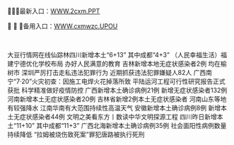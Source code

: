 <p>
	🧠🧠🧠最新入口：<a href="http://www.baidu.com/link?url=6MA2SWnO3Raqke39an_0PUxosM6ZrUGzi1BN9tNnlPW&wd">WWW.2cxm.PPT</a> 
	<p>
		🥡
🥡
🥡备用入口：<a href="http://www.baidu.com/link?url=6MA2SWnO3Raqke39an_0PUxosM6ZrUGzi1BN9tNnlPW&wd">WWW.cxmwzc.UPOU</a> 
	</p>
	<p>
		<br />
	</p>
	<p>
		大豆行情网在线仙踪林四川新增本土“6+13” 其中成都“4+3”
（人民幸福生活）福建宁德优化学校布局 办好人民满意的教育
吉林新增本地无症状感染者2例 均在榆树市
深圳严厉打击走私违法犯罪行为 近期抓获违法犯罪嫌疑人82人
广西南宁“7·20”火灾初查：因施工电焊火花掉落所致
平陆运河工程可行性研究报告正式获批
科学精准做好疫情防控
广西新增本土确诊病例21例 新增无症状感染者132例
河南新增本土无症状感染者20例
吉林省新增2例本土无症状感染者
河南山东等地有较强降水 江南华南有大范围持续性高温天气
安徽新增本土确诊病例8例 新增本土无症状感染者44例
文明之美看东方丨数读中华文明探源工程
四川昨日新增本土“11+10” 其中成都“11+3”
广西北海新增本土确诊病例35例 社会面阳性病例数量持续降低
“拉姆被烧伤致死案”罪犯唐路被执行死刑
	</p>
